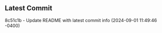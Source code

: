 
## Latest Commit
8c51c1b - Update README with latest commit info (2024-09-01 11:49:46 -0400) <Yunxi-Zhou>
